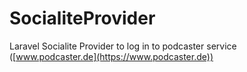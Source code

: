 # SocialiteProvider
Laravel Socialite Provider to log in to podcaster service ([www.podcaster.de](https://www.podcaster.de))
